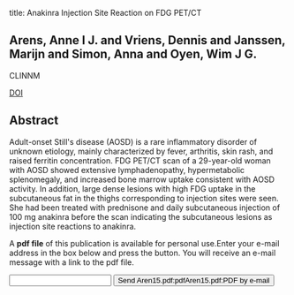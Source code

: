 title: Anakinra Injection Site Reaction on FDG PET/CT

## Arens, Anne I J. and Vriens, Dennis and Janssen, Marijn and Simon, Anna and Oyen, Wim J G.
CLINNM

<a href="https://doi.org/10.1097/RLU.0000000000000747">DOI</a>

## Abstract
Adult-onset Still's disease (AOSD) is a rare inflammatory disorder of unknown etiology, mainly characterized by fever, arthritis, skin rash, and raised ferritin concentration. FDG PET/CT scan of a 29-year-old woman with AOSD showed extensive lymphadenopathy, hypermetabolic splenomegaly, and increased bone marrow uptake consistent with AOSD activity. In addition, large dense lesions with high FDG uptake in the subcutaneous fat in the thighs corresponding to injection sites were seen. She had been treated with prednisone and daily subcutaneous injection of 100 mg anakinra before the scan indicating the subcutaneous lesions as injection site reactions to anakinra.

A <b>pdf file</b> of this publication is available for personal use.Enter your e-mail address in the box below and press the button. You will receive an e-mail message with a link to the pdf file.
<form action="sender.php">  <input type="text" name="email">  <input type="submit" value="Send Aren15.pdf:pdfAren15.pdf:PDF by e-mail"></form>